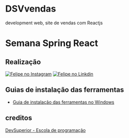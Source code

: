 # DSVvendas

development web, site de vendas com Reactjs

# Semana Spring React

## Realização

[![Felipe no Instagram](https://github.com/felipe-rodrigues-s/DSVvendas/blob/master/icon/ig-icon.png)](https://instagram.com/)
[![Felipe no Linkdin ](https://github.com/felipe-rodrigues-s/DSVvendas/blob/master/icon/linkedin-icon.png)](https://www.linkedin.com/)

## Guias de instalação das ferramentas

- [Guia de instalação das ferramentas no Windows](https://github.com/devsuperior/sds3/tree/main/_instalacao/windows)

## creditos

[DevSuperior - Escola de programação](https://devsuperior.com.br)

